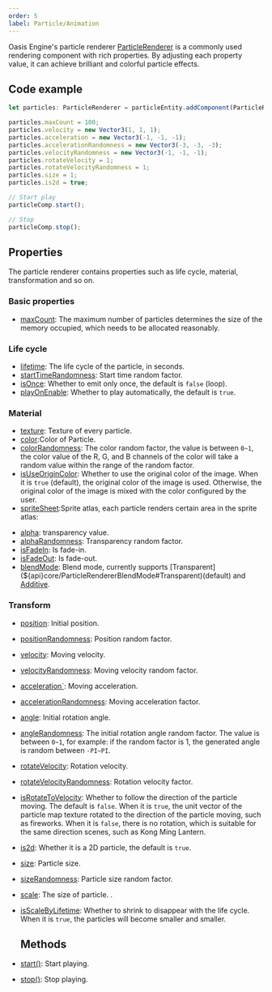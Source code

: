 ```yaml
---
order: 5
label: Particle/Animation
---
```


Oasis Engine's particle renderer [ParticleRenderer](${api}core/ParticleRenderer) is a commonly used rendering component with rich properties. By adjusting each property value, it can achieve brilliant and colorful particle effects.

<playground src="particle-renderer.ts"></playground>

## Code example

```typescript
let particles: ParticleRenderer = particleEntity.addComponent(ParticleRenderer);

particles.maxCount = 100;
particles.velocity = new Vector3(1, 1, 1);
particles.acceleration = new Vector3(-1, -1, -1);
particles.accelerationRandomness = new Vector3(-3, -3, -3);
particles.velocityRandomness = new Vector3(-1, -1, -1);
particles.rotateVelocity = 1;
particles.rotateVelocityRandomness = 1;
particles.size = 1;
particles.is2d = true;

// Start play
particleComp.start();

// Stop
particleComp.stop();
```

## Properties

The particle renderer contains properties such as life cycle, material, transformation and so on.

### Basic properties
- [maxCount](${api}core/ParticleRenderer#maxCount): The maximum number of particles determines the size of the memory occupied, which needs to be allocated reasonably.

### Life cycle
- [lifetime](${api}core/ParticleRenderer#lifetime): The life cycle of the particle, in seconds.
- [startTimeRandomness](${api}core/ParticleRenderer#startTimeRandomness): Start time random factor.
- [isOnce](${api}core/ParticleRenderer#isOnce): Whether to emit only once, the default is `false` (loop).
- [playOnEnable](${api}core/ParticleRenderer#playOnEnable): Whether to play automatically, the default is `true`.

### Material
- [texture](${api}core/ParticleRenderer#texture): Texture of every particle.
- [color](${api}core/ParticleRenderer#color):Color of Particle.
- [colorRandomness](${api}core/ParticleRenderer#colorRandomness): The color random factor, the value is between `0~1`, the color value of the R, G, and B channels of the color will take a random value within the range of the random factor.
- [isUseOriginColor](${api}core/ParticleRenderer#isUseOriginColor): Whether to use the original color of the image. When it is `true` (default), the original color of the image is used. Otherwise, the original color of the image is mixed with the color configured by the user.
- [spriteSheet](${api}core/ParticleRenderer#spriteSheet):Sprite atlas, each particle renders certain area in the sprite atlas:

<playground src="particle-sprite-sheet.ts"></playground>

- [alpha](${api}core/ParticleRenderer#alpha): transparency value.
- [alphaRandomness](${api}core/ParticleRenderer#alphaRandomness): Transparency random factor.
- [isFadeIn](${api}core/ParticleRenderer#isFadeIn): Is fade-in.
- [isFadeOut](${api}core/ParticleRenderer#isFadeOut): Is fade-out.
- [blendMode](${api}core/ParticleRenderer#blendMode): Blend mode, currently supports [Transparent](${api}core/ParticleRendererBlendMode#Transparent)(default) and [Additive](${api}core/ParticleRendererBlendMode#Additive). 

### Transform
- [position](${api}core/ParticleRenderer#position): Initial position.
- [positionRandomness](${api}core/ParticleRenderer#positionRandomness): Position random factor.
- [velocity](${api}core/ParticleRenderer#velocity): Moving velocity.
- [velocityRandomness](${api}core/ParticleRenderer#velocityRandomness): Moving velocity random factor.
- [acceleration`](${api}core/ParticleRenderer#acceleration): Moving acceleration.
- [accelerationRandomness](${api}core/ParticleRenderer#accelerationRandomness): Moving acceleration factor.
- [angle](${api}core/ParticleRenderer#angle): Initial rotation angle.
- [angleRandomness](${api}core/ParticleRenderer#angleRandomness): The initial rotation angle random factor. The value is between `0~1`, for example: if the random factor is 1, the generated angle is random between `-PI~PI`.
- [rotateVelocity](${api}core/ParticleRenderer#rotateVelocity): Rotation velocity.
- [rotateVelocityRandomness](${api}core/ParticleRenderer#rotateVelocityRandomness): Rotation velocity factor.
- [isRotateToVelocity](${api}core/ParticleRenderer#isRotateToVelocity): Whether to follow the direction of the particle moving. The default is `false`. When it is `true`, the unit vector of the particle map texture rotated to the direction of the particle moving, such as fireworks. When it is `false`, there is no rotation, which is suitable for the same direction scenes, such as Kong Ming Lantern.
- [is2d](${api}core/ParticleRenderer#is2d): Whether it is a 2D particle, the default is `true`.
- [size](${api}core/ParticleRenderer#size): Particle size.
- [sizeRandomness](${api}core/ParticleRenderer#sizeRandomness): Particle size random factor.
- [scale](${api}core/ParticleRenderer#scale): The size of particle.
.
- [isScaleByLifetime](${api}core/ParticleRenderer#isScaleByLifetime): Whether to shrink to disappear with the life cycle. When it is `true`, the particles will become smaller and smaller.

  ## Methods
- [start()](${api}core/ParticleRenderer#start): Start playing.
- [stop()](${api}core/ParticleRenderer#stop): Stop playing.